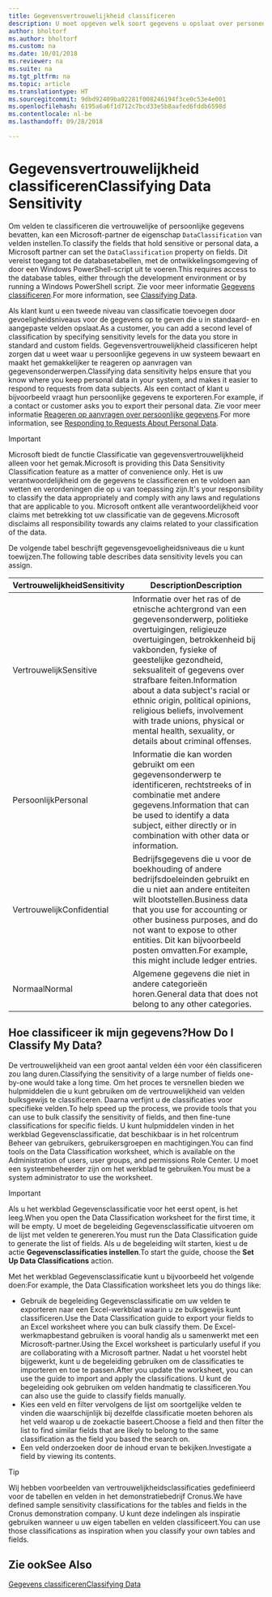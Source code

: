 ```yaml
---
title: Gegevensvertrouwelijkheid classificeren
description: U moet opgeven welk soort gegevens u opslaat over personen zodat u kunt reageren op aanvragen van gegevensonderwerpen.
author: bholtorf
ms.author: bholtorf
ms.custom: na
ms.date: 10/01/2018
ms.reviewer: na
ms.suite: na
ms.tgt_pltfrm: na
ms.topic: article
ms.translationtype: HT
ms.sourcegitcommit: 9dbd92409ba02281f008246194f3ce0c53e4e001
ms.openlocfilehash: 6195a6a6f1d712c7bcd33e5b8aafed6fddb6598d
ms.contentlocale: nl-be
ms.lasthandoff: 09/28/2018

---
```


# <a name="classifying-data-sensitivity"></a><span data-ttu-id="875b5-103">Gegevensvertrouwelijkheid classificeren</span><span class="sxs-lookup"><span data-stu-id="875b5-103">Classifying Data Sensitivity</span></span>
<span data-ttu-id="875b5-104">Om velden te classificeren die vertrouwelijke of persoonlijke gegevens bevatten, kan een Microsoft-partner de eigenschap ```DataClassification``` van velden instellen.</span><span class="sxs-lookup"><span data-stu-id="875b5-104">To classify the fields that hold sensitive or personal data, a Microsoft partner can set the ```DataClassification``` property on fields.</span></span> <span data-ttu-id="875b5-105">Dit vereist toegang tot de databasetabellen, met de ontwikkelingsomgeving of door een Windows PowerShell-script uit te voeren.</span><span class="sxs-lookup"><span data-stu-id="875b5-105">This requires access to the database tables, either through the development environment or by running a Windows PowerShell script.</span></span> <span data-ttu-id="875b5-106">Zie voor meer informatie [Gegevens classificeren](https://docs.microsoft.com/en-us/dynamics-nav/classifying-data).</span><span class="sxs-lookup"><span data-stu-id="875b5-106">For more information, see [Classifying Data](https://docs.microsoft.com/en-us/dynamics-nav/classifying-data).</span></span>  

<span data-ttu-id="875b5-107">Als klant kunt u een tweede niveau van classificatie toevoegen door gevoeligheidsniveaus voor de gegevens op te geven die u in standaard- en aangepaste velden opslaat.</span><span class="sxs-lookup"><span data-stu-id="875b5-107">As a customer, you can add a second level of classification by specifying sensitivity levels for the data you store in standard and custom fields.</span></span> <span data-ttu-id="875b5-108">Gegevensvertrouwelijkheid classificeren helpt zorgen dat u weet waar u persoonlijke gegevens in uw systeem bewaart en maakt het gemakkelijker te reageren op aanvragen van gegevensonderwerpen.</span><span class="sxs-lookup"><span data-stu-id="875b5-108">Classifying data sensitivity helps ensure that you know where you keep personal data in your system, and makes it easier to respond to requests from data subjects.</span></span> <span data-ttu-id="875b5-109">Als een contact of klant u bijvoorbeeld vraagt hun persoonlijke gegevens te exporteren.</span><span class="sxs-lookup"><span data-stu-id="875b5-109">For example, if a contact or customer asks you to export their personal data.</span></span> <span data-ttu-id="875b5-110">Zie voor meer informatie [Reageren op aanvragen over persoonlijke gegevens](admin-responding-to-requests-about-personal-data.md).</span><span class="sxs-lookup"><span data-stu-id="875b5-110">For more information, see [Responding to Requests About Personal Data](admin-responding-to-requests-about-personal-data.md).</span></span>

> [!Important]
> <span data-ttu-id="875b5-111">Microsoft biedt de functie Classificatie van gegevensvertrouwelijkheid alleen voor het gemak.</span><span class="sxs-lookup"><span data-stu-id="875b5-111">Microsoft is providing this Data Sensitivity Classification feature as a matter of convenience only.</span></span> <span data-ttu-id="875b5-112">Het is uw verantwoordelijkheid om de gegevens te classificeren en te voldoen aan wetten en verordeningen die op u van toepassing zijn.</span><span class="sxs-lookup"><span data-stu-id="875b5-112">It's your responsibility to classify the data appropriately and comply with any laws and regulations that are applicable to you.</span></span> <span data-ttu-id="875b5-113">Microsoft ontkent alle verantwoordelijkheid voor claims met betrekking tot uw classificatie van de gegevens.</span><span class="sxs-lookup"><span data-stu-id="875b5-113">Microsoft disclaims all responsibility towards any claims related to your classification of the data.</span></span>  

<span data-ttu-id="875b5-114">De volgende tabel beschrijft gegevensgevoeligheidsniveaus die u kunt toewijzen.</span><span class="sxs-lookup"><span data-stu-id="875b5-114">The following table describes data sensitivity levels you can assign.</span></span>

|<span data-ttu-id="875b5-115">Vertrouwelijkheid</span><span class="sxs-lookup"><span data-stu-id="875b5-115">Sensitivity</span></span>|<span data-ttu-id="875b5-116">Description</span><span class="sxs-lookup"><span data-stu-id="875b5-116">Description</span></span>|
|----|----|
|<span data-ttu-id="875b5-117">Vertrouwelijk</span><span class="sxs-lookup"><span data-stu-id="875b5-117">Sensitive</span></span> | <span data-ttu-id="875b5-118">Informatie over het ras of de etnische achtergrond van een gegevensonderwerp, politieke overtuigingen, religieuze overtuigingen, betrokkenheid bij vakbonden, fysieke of geestelijke gezondheid, seksualiteit of gegevens over strafbare feiten.</span><span class="sxs-lookup"><span data-stu-id="875b5-118">Information about a data subject's racial or ethnic origin, political opinions, religious beliefs, involvement with trade unions, physical or mental health, sexuality, or details about criminal offenses.</span></span> |
|<span data-ttu-id="875b5-119">Persoonlijk</span><span class="sxs-lookup"><span data-stu-id="875b5-119">Personal</span></span> | <span data-ttu-id="875b5-120">Informatie die kan worden gebruikt om een gegevensonderwerp te identificeren, rechtstreeks of in combinatie met andere gegevens.</span><span class="sxs-lookup"><span data-stu-id="875b5-120">Information that can be used to identify a data subject, either directly or in combination with other data or information.</span></span>|
|<span data-ttu-id="875b5-121">Vertrouwelijk</span><span class="sxs-lookup"><span data-stu-id="875b5-121">Confidential</span></span> | <span data-ttu-id="875b5-122">Bedrijfsgegevens die u voor de boekhouding of andere bedrijfsdoeleinden gebruikt en die u niet aan andere entiteiten wilt blootstellen.</span><span class="sxs-lookup"><span data-stu-id="875b5-122">Business data that you use for accounting or other business purposes, and do not want to expose to other entities.</span></span> <span data-ttu-id="875b5-123">Dit kan bijvoorbeeld posten omvatten.</span><span class="sxs-lookup"><span data-stu-id="875b5-123">For example, this might include ledger entries.</span></span>|
|<span data-ttu-id="875b5-124">Normaal</span><span class="sxs-lookup"><span data-stu-id="875b5-124">Normal</span></span> | <span data-ttu-id="875b5-125">Algemene gegevens die niet in andere categorieën horen.</span><span class="sxs-lookup"><span data-stu-id="875b5-125">General data that does not belong to any other categories.</span></span>|

## <a name="how-do-i-classify-my-data"></a><span data-ttu-id="875b5-126">Hoe classificeer ik mijn gegevens?</span><span class="sxs-lookup"><span data-stu-id="875b5-126">How Do I Classify My Data?</span></span>
<span data-ttu-id="875b5-127">De vertrouwelijkheid van een groot aantal velden één voor één classificeren zou lang duren.</span><span class="sxs-lookup"><span data-stu-id="875b5-127">Classifying the sensitivity of a large number of fields one-by-one would take a long time.</span></span> <span data-ttu-id="875b5-128">Om het proces te versnellen bieden we hulpmiddelen die u kunt gebruiken om de vertrouwelijkheid van velden bulksgewijs te classificeren. Daarna verfijnt u de classificaties voor specifieke velden.</span><span class="sxs-lookup"><span data-stu-id="875b5-128">To help speed up the process, we provide tools that you can use to bulk classify the sensitivity of fields, and then fine-tune classifications for specific fields.</span></span> <span data-ttu-id="875b5-129">U kunt hulpmiddelen vinden in het werkblad Gegevensclassificatie, dat beschikbaar is in het rolcentrum Beheer van gebruikers, gebruikersgroepen en machtigingen.</span><span class="sxs-lookup"><span data-stu-id="875b5-129">You can find tools on the Data Classification worksheet, which is available on the Administration of users, user groups, and permissions Role Center.</span></span> <span data-ttu-id="875b5-130">U moet een systeembeheerder zijn om het werkblad te gebruiken.</span><span class="sxs-lookup"><span data-stu-id="875b5-130">You must be a system administrator to use the worksheet.</span></span>

> [!Important]
> <span data-ttu-id="875b5-131">Als u het werkblad Gegevensclassificatie voor het eerst opent, is het leeg.</span><span class="sxs-lookup"><span data-stu-id="875b5-131">When you open the Data Classification worksheet for the first time, it will be empty.</span></span> <span data-ttu-id="875b5-132">U moet de begeleiding Gegevensclassificatie uitvoeren om de lijst met velden te genereren.</span><span class="sxs-lookup"><span data-stu-id="875b5-132">You must run the Data Classification guide to generate the list of fields.</span></span> <span data-ttu-id="875b5-133">Als u de begeleiding wilt starten, kiest u de actie **Gegevensclassificaties instellen**.</span><span class="sxs-lookup"><span data-stu-id="875b5-133">To start the guide, choose the **Set Up Data Classifications** action.</span></span>

<span data-ttu-id="875b5-134">Met het werkblad Gegevensclassificatie kunt u bijvoorbeeld het volgende doen:</span><span class="sxs-lookup"><span data-stu-id="875b5-134">For example, the Data Classification worksheet lets you do things like:</span></span>  

* <span data-ttu-id="875b5-135">Gebruik de begeleiding Gegevensclassificatie om uw velden te exporteren naar een Excel-werkblad waarin u ze bulksgewijs kunt classificeren.</span><span class="sxs-lookup"><span data-stu-id="875b5-135">Use the Data Classification guide to export your fields to an Excel worksheet where you can bulk classify them.</span></span> <span data-ttu-id="875b5-136">De Excel-werkmapbestand gebruiken is vooral handig als u samenwerkt met een Microsoft-partner.</span><span class="sxs-lookup"><span data-stu-id="875b5-136">Using the Excel worksheet is particularly useful if you are collaborating with a Microsoft partner.</span></span> <span data-ttu-id="875b5-137">Nadat u het voorstel hebt bijgewerkt, kunt u de begeleiding gebruiken om de classificaties te importeren en toe te passen.</span><span class="sxs-lookup"><span data-stu-id="875b5-137">After you update the worksheet, you can use the guide to import and apply the classifications.</span></span> <span data-ttu-id="875b5-138">U kunt de begeleiding ook gebruiken om velden handmatig te classificeren.</span><span class="sxs-lookup"><span data-stu-id="875b5-138">You can also use the guide to classify fields manually.</span></span>  
* <span data-ttu-id="875b5-139">Kies een veld en filter vervolgens de lijst om soortgelijke velden te vinden die waarschijnlijk bij dezelfde classificatie moeten behoren als het veld waarop u de zoekactie baseert.</span><span class="sxs-lookup"><span data-stu-id="875b5-139">Choose a field and then filter the list to find similar fields that are likely to belong to the same classification as the field you based the search on.</span></span>  
* <span data-ttu-id="875b5-140">Een veld onderzoeken door de inhoud ervan te bekijken.</span><span class="sxs-lookup"><span data-stu-id="875b5-140">Investigate a field by viewing its contents.</span></span>  

> [!Tip]
> <span data-ttu-id="875b5-141">Wij hebben voorbeelden van vertrouwelijkheidsclassificaties gedefinieerd voor de tabellen en velden in het demonstratiebedrijf Cronus.</span><span class="sxs-lookup"><span data-stu-id="875b5-141">We have defined sample sensitivity classifications for the tables and fields in the Cronus demonstration company.</span></span> <span data-ttu-id="875b5-142">U kunt deze indelingen als inspiratie gebruiken wanneer u uw eigen tabellen en velden classificeert.</span><span class="sxs-lookup"><span data-stu-id="875b5-142">You can use those classifications as inspiration when you classify your own tables and fields.</span></span>

## <a name="see-also"></a><span data-ttu-id="875b5-143">Zie ook</span><span class="sxs-lookup"><span data-stu-id="875b5-143">See Also</span></span>
[<span data-ttu-id="875b5-144">Gegevens classificeren</span><span class="sxs-lookup"><span data-stu-id="875b5-144">Classifying Data</span></span>](https://docs.microsoft.com/en-us/dynamics-nav/classifying-data)  

